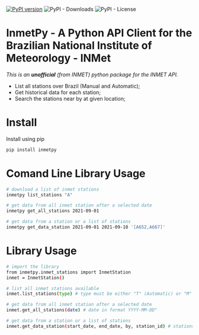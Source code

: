 [![PyPI version](https://badge.fury.io/py/inmetpy.svg)](https://badge.fury.io/py/inmetpy)
![PyPI - Downloads](https://img.shields.io/pypi/dm/inmetpy)
![PyPI - License](https://img.shields.io/pypi/l/inmetpy)

# InmetPy - A Python API Client for the Brazilian National Institute of Meteorology - INMet

*This is an **unofficial** (from INMET) python package for the INMET API.*


- List all stations over Brazil (Manual and Automatic);
- Get historical data for each station;
- Search the stations near by at given location;

# Install

Install using pip

```bash
pip install inmetpy
```



# Comand Line Library Usage

```bash
# download a list of inmet stations
inmetpy list_stations "A"

# get data from all inmet station after a selected date
inmetpy get_all_stations 2021-09-01

# get data from a station or a list of stations
inmetpy get_data_station 2021-09-01 2021-09-10 '[A652,A667]'
```

# Library Usage

```bash
# import the library
from inmetpy.inmet_stations import InmetStation
inmet = InmetStation()

# list all inmet stations available
inmet.list_stations(type) # type must be either "T" (Automatic) or "M" (Manual)

# get data from all inmet station after a selected date
inmet.get_all_stations(date) # date in format YYYY-MM-DD"

# get data from a station or a list of stations
inmet.get_data_station(start_date, end_date, by, station_id) # stations must be a string or a list of strings of the "CD_ESTACAO" ID of the stations you want
```
